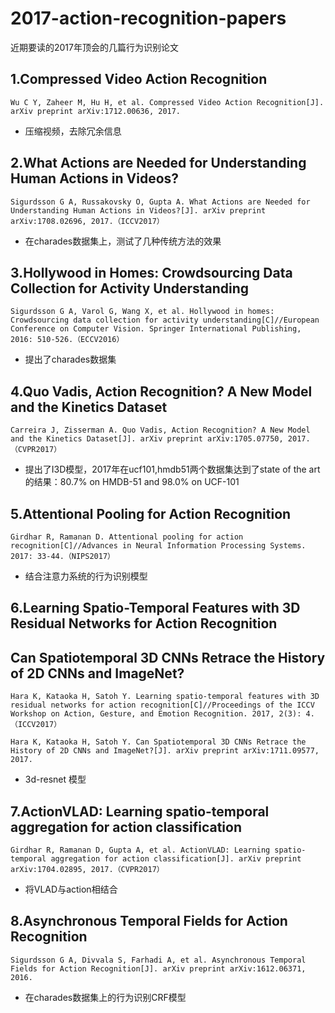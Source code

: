 # 2017-action-recognition-papers
近期要读的2017年顶会的几篇行为识别论文

1.Compressed Video Action Recognition
-

    Wu C Y, Zaheer M, Hu H, et al. Compressed Video Action Recognition[J]. arXiv preprint arXiv:1712.00636, 2017.

  * 压缩视频，去除冗余信息

2.What Actions are Needed for Understanding Human Actions in Videos?
-

    Sigurdsson G A, Russakovsky O, Gupta A. What Actions are Needed for Understanding Human Actions in Videos?[J]. arXiv preprint arXiv:1708.02696, 2017.（ICCV2017）

  * 在charades数据集上，测试了几种传统方法的效果

3.Hollywood in Homes: Crowdsourcing Data Collection for Activity Understanding
-

    Sigurdsson G A, Varol G, Wang X, et al. Hollywood in homes: Crowdsourcing data collection for activity understanding[C]//European Conference on Computer Vision. Springer International Publishing, 2016: 510-526.（ECCV2016）

  * 提出了charades数据集

4.Quo Vadis, Action Recognition? A New Model and the Kinetics Dataset
-

    Carreira J, Zisserman A. Quo Vadis, Action Recognition? A New Model and the Kinetics Dataset[J]. arXiv preprint arXiv:1705.07750, 2017.（CVPR2017）

  * 提出了I3D模型，2017年在ucf101,hmdb51两个数据集达到了state of the art 的结果：80.7% on HMDB-51 and 98.0% on UCF-101


5.Attentional Pooling for Action Recognition
-

    Girdhar R, Ramanan D. Attentional pooling for action recognition[C]//Advances in Neural Information Processing Systems. 2017: 33-44.（NIPS2017）

  * 结合注意力系统的行为识别模型

6.Learning Spatio-Temporal Features with 3D Residual Networks for Action Recognition
-

Can Spatiotemporal 3D CNNs Retrace the History of 2D CNNs and ImageNet?
-

    Hara K, Kataoka H, Satoh Y. Learning spatio-temporal features with 3D residual networks for action recognition[C]//Proceedings of the ICCV Workshop on Action, Gesture, and Emotion Recognition. 2017, 2(3): 4.（ICCV2017）
  
    Hara K, Kataoka H, Satoh Y. Can Spatiotemporal 3D CNNs Retrace the History of 2D CNNs and ImageNet?[J]. arXiv preprint arXiv:1711.09577, 2017.

  * 3d-resnet 模型

7.ActionVLAD: Learning spatio-temporal aggregation for action classification
-

    Girdhar R, Ramanan D, Gupta A, et al. ActionVLAD: Learning spatio-temporal aggregation for action classification[J]. arXiv preprint arXiv:1704.02895, 2017.（CVPR2017）

  * 将VLAD与action相结合
  
8.Asynchronous Temporal Fields for Action Recognition
-

    Sigurdsson G A, Divvala S, Farhadi A, et al. Asynchronous Temporal Fields for Action Recognition[J]. arXiv preprint arXiv:1612.06371, 2016.

  * 在charades数据集上的行为识别CRF模型
